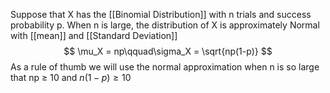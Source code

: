 Suppose that X has the [[Binomial Distribution]] with n trials and success probability p. When n is large, the distribution of X is approximately Normal with [[mean]] and [[Standard Deviation]]
$$ \mu_X = np\qquad\sigma_X = \sqrt{np(1-p)} $$
As a rule of thumb we will use the normal approximation when n is so large that np $\geq$ 10 and $n(1-p)\geq 10$
